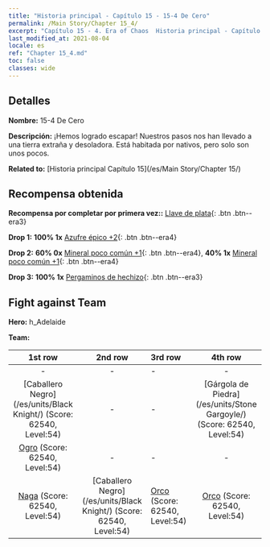 ```yaml
---
title: "Historia principal - Capítulo 15 - 15-4 De Cero"
permalink: /Main Story/Chapter 15_4/
excerpt: "Capítulo 15 - 4. Era of Chaos  Historia principal - Capítulo 15_4. 15-4 De Cero"
last_modified_at: 2021-08-04
locale: es
ref: "Chapter 15_4.md"
toc: false
classes: wide
---
```


## Detalles

 **Nombre:** 15-4 De Cero

 **Descripción:** ¡Hemos logrado escapar! Nuestros pasos nos han llevado a una tierra extraña y desoladora. Está habitada por nativos, pero solo son unos pocos.

 **Related to:** [Historia principal Capítulo 15](/es/Main Story/Chapter 15/)

## Recompensa obtenida

 **Recompensa por completar por primera vez::** [Llave de plata](/ItemsES/con_693/){: .btn .btn--era3}

 **Drop 1:** **100% 1x** [Azufre épico +2](/ItemsES/mat_50/){: .btn .btn--era4}

 **Drop 2:** **60% 0x** [Mineral poco común +1](/ItemsES/mat_40/){: .btn .btn--era4}, **40% 1x** [Mineral poco común +1](/ItemsES/mat_40/){: .btn .btn--era4}

 **Drop 3:** **100% 1x** [Pergaminos de hechizo](/ItemsES/con_694/){: .btn .btn--era3}


## Fight against Team
 **Hero:** h_Adelaide

 **Team:**


  | 1st row | 2nd row | 3rd row | 4th row |
  |:----:|:----:|:----|:----:|
  | - | - | - | - |
  | [Caballero Negro](/es/units/Black Knight/) (Score: 62540, Level:54)  | - | - | [Gárgola de Piedra](/es/units/Stone Gargoyle/) (Score: 62540, Level:54)  |
  | [Ogro](/es/units/Ogre/) (Score: 62540, Level:54)  | - | - | - |
  | [Naga](/es/units/Naga/) (Score: 62540, Level:54)  | [Caballero Negro](/es/units/Black Knight/) (Score: 62540, Level:54)  | [Orco](/es/units/Orc/) (Score: 62540, Level:54)  | [Orco](/es/units/Orc/) (Score: 62540, Level:54)  |



